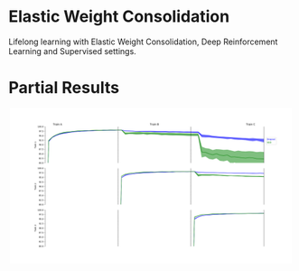 # Elastic Weight Consolidation
Lifelong learning with Elastic Weight Consolidation, Deep Reinforcement Learning and Supervised settings.

# Partial Results

<p align="center">
<img width="500"  src="figures/continual.png" />
</p>
